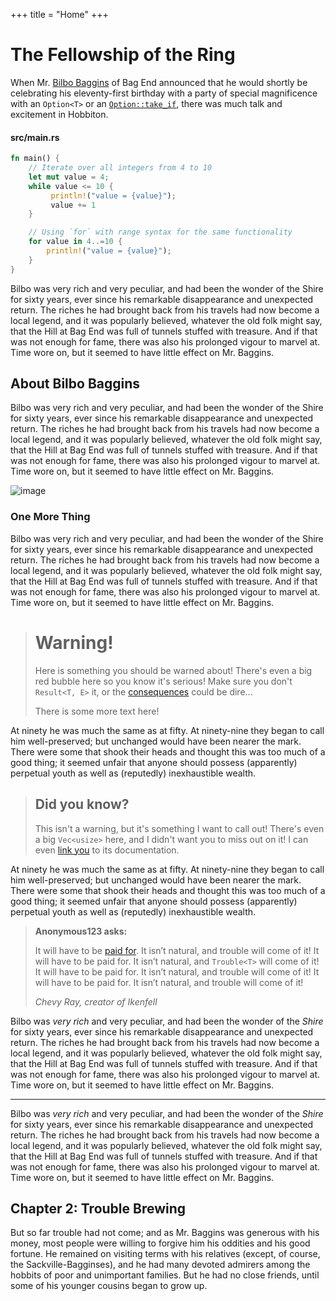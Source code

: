 +++
title = "Home"
+++

# The Fellowship of the Ring

When Mr. [Bilbo Baggins](https://en.wikipedia.org/wiki/Bilbo_Baggins) of Bag End announced that he would shortly be celebrating his eleventy-first birthday with a party of special magnificence with an `Option<T>` or an
[`Option::take_if`](https://doc.rust-lang.org/std/option/enum.Option.html#method.take_if),
there was much talk and excitement in Hobbiton.

<!-- #### src/main.rs -->
#### src/main.rs

```rust
fn main() {
    // Iterate over all integers from 4 to 10
    let mut value = 4;
    while value <= 10 {
         println!("value = {value}");
         value += 1
    }

    // Using `for` with range syntax for the same functionality
    for value in 4..=10 {
        println!("value = {value}");
    }
}
```

Bilbo was very rich and very peculiar, and had been the wonder of the Shire for sixty years, ever since his remarkable disappearance and unexpected return. The riches he had brought back from his travels had now become a local legend, and it was popularly believed, whatever the old folk might say, that the Hill at Bag End was full of tunnels stuffed with treasure. And if that was not enough for fame, there was also his prolonged vigour to marvel at. Time wore on, but it seemed to have little effect on Mr. Baggins.

## About Bilbo Baggins

Bilbo was very rich and very peculiar, and had been the wonder of the Shire for sixty years, ever since his remarkable disappearance and unexpected return. The riches he had brought back from his travels had now become a local legend, and it was popularly believed, whatever the old folk might say, that the Hill at Bag End was full of tunnels stuffed with treasure. And if that was not enough for fame, there was also his prolonged vigour to marvel at. Time wore on, but it seemed to have little effect on Mr. Baggins.

![image](https://img.itch.zone/aW1hZ2UvNTU2NDU0LzI5MTYzNzgucG5n/original/6GRlJM.png)


### One More Thing

Bilbo was very rich and very peculiar, and had been the wonder of the Shire for sixty years, ever since his remarkable disappearance and unexpected return. The riches he had brought back from his travels had now become a local legend, and it was popularly believed, whatever the old folk might say, that the Hill at Bag End was full of tunnels stuffed with treasure. And if that was not enough for fame, there was also his prolonged vigour to marvel at. Time wore on, but it seemed to have little effect on Mr. Baggins.

> # <i class="ri-error-warning-line"></i> Warning!
> 
> Here is something you should be warned about! There's even a big red bubble here so you know it's serious!
> Make sure you don't `Result<T, E>` it, or the [consequences](https://doc.rust-lang.org/std/result/enum.Result.html)
> could be dire...
>
> There is some more text here!

At ninety he was much the same as at fifty. At ninety-nine they began to call him well-preserved; but unchanged would have been nearer the mark. There were some that shook their heads and thought this was too much of a good thing; it seemed unfair that anyone should possess (apparently) perpetual youth as well as (reputedly) inexhaustible wealth.

> ## <i class="ri-lightbulb-line"></i> Did you know?
> 
> This isn't a warning, but it's something I want to call out! There's even a big `Vec<usize>` here, and I
> didn't want you to miss out on it! I can even [link you](https://doc.rust-lang.org/std/vec/struct.Vec.html)
> to its documentation.

At ninety he was much the same as at fifty. At ninety-nine they began to call him well-preserved; but unchanged would have been nearer the mark. There were some that shook their heads and thought this was too much of a good thing; it seemed unfair that anyone should possess (apparently) perpetual youth as well as (reputedly) inexhaustible wealth.

> **Anonymous123 asks:**
>
> It will have to be [paid for](https://www.rust-lang.org/). It isn’t natural, and trouble will come of it!
> It will have to be paid for. It isn’t natural, and `Trouble<T>` will come of it!
> It will have to be paid for. It isn’t natural, and trouble will come of it!
> It will have to be paid for. It isn’t natural, and trouble will come of it!
> 
> <cite>Chevy Ray, creator of Ikenfell</cite>

Bilbo was *very rich* and very peculiar, and had been the wonder of the *Shire* for sixty years, ever since his remarkable disappearance and unexpected return. The riches he had brought back from his travels had now become a local legend, and it was popularly believed, whatever the old folk might say, that the Hill at Bag End was full of tunnels stuffed with treasure. And if that was not enough for fame, there was also his prolonged vigour to marvel at. Time wore on, but it seemed to have little effect on Mr. Baggins.

---

Bilbo was *very rich* and very peculiar, and had been the wonder of the *Shire* for sixty years, ever since his remarkable disappearance and unexpected return. The riches he had brought back from his travels had now become a local legend, and it was popularly believed, whatever the old folk might say, that the Hill at Bag End was full of tunnels stuffed with treasure. And if that was not enough for fame, there was also his prolonged vigour to marvel at. Time wore on, but it seemed to have little effect on Mr. Baggins.

## Chapter 2: Trouble Brewing

But so far trouble had not come; and as Mr. Baggins was generous with his money, most people were willing to forgive him his oddities and his good fortune. He remained on visiting terms with his relatives (except, of course, the Sackville-Bagginses), and he had many devoted admirers among the hobbits of poor and unimportant families. But he had no close friends, until some of his younger cousins began to grow up.